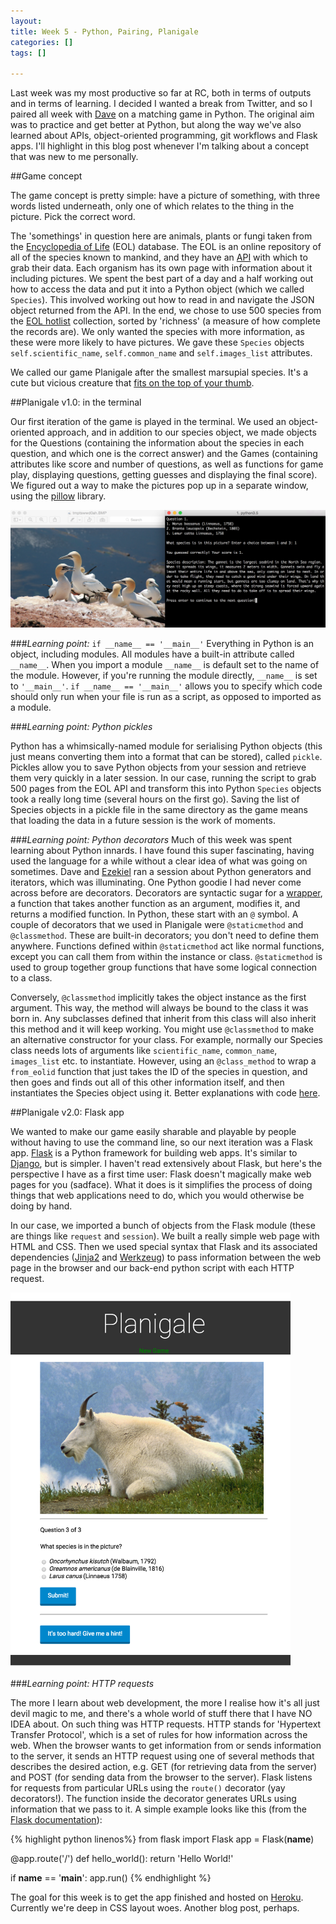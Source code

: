 ```yaml
---
layout:
title: Week 5 - Python, Pairing, Planigale
categories: []
tags: []

---
```


Last week was my most productive so far at RC, both in terms of outputs and in terms of learning. I decided I wanted a break from Twitter, and so I paired all week with [Dave](https://github.com/dvndrsn) on a matching game in Python. The original aim was to practice and get better at Python, but along the way we've also learned about APIs, object-oriented programming, git workflows and Flask apps. I'll highlight in this blog post whenever I'm talking about a concept that was new to me personally.

##Game concept

The game concept is pretty simple: have a picture of something, with three words listed underneath, only one of which relates to the thing in the picture. Pick the correct word.

The 'somethings' in question here are animals, plants or fungi taken from the [Encyclopedia of Life](http://eol.org/) (EOL) database. The EOL is an online repository of all of the species known to mankind, and they have an [API](http://eol.org/api) with which to grab their data. Each organism has its own page with information about it including pictures. We spent the best part of a day and a half working out how to access the data and put it into a Python object (which we called `Species`). This involved working out how to read in and navigate the JSON object returned from the API. In the end, we chose to use 500 species from the [EOL hotlist](http://eol.org/collections/55422) collection, sorted by 'richness' (a measure of how complete the records are). We only wanted the species with more information, as these were more likely to have pictures. We gave these `Species` objects `self.scientific_name`, `self.common_name` and `self.images_list` attributes.

We called our game Planigale after the smallest marsupial species. It's a cute but vicious creature that [fits on the top of your thumb](http://www.dailymail.co.uk/news/article-2176055/Giles-planigale-Australias-tiny-terror-fit-tip-thumb.html).

##Planigale v1.0: in the terminal

Our first iteration of the game is played in the terminal. We used an object-oriented approach, and in addition to our species object, we made objects for the Questions (containing the information about the species in each question, and which one is the correct answer) and the Games (containing attributes like score and number of questions, as well as functions for game play, displaying questions, getting guesses and displaying the final score). We figured out a way to make the pictures pop up in a separate window, using the [pillow](https://python-pillow.github.io/) library.

<img src="https://raw.githubusercontent.com/linbug/linbug.github.io/master/_downloads/terminal_planigale.png" title="Planigale in the terminal" style="margin: 0 auto;"/>

###*Learning point:* `if __name__ == '__main__'`
Everything in Python is an object, including modules. All modules have a built-in attribute called `__name__`. When you import a module `__name__` is default set to the name of the module. However, if you're running the module directly, `__name__` is set to `'__main__'`. `if __name__ == '__main__'` allows you to specify which code should only run when your file is run as a script, as opposed to imported as a module.

###*Learning point: Python pickles*

Python has a whimsically-named module for serialising Python objects (this just means converting them into a format that can be stored), called `pickle`. Pickles allow you to save Python objects from your session and retrieve them very quickly in a later session. In our case, running the script to grab 500 pages from the EOL API and transform this into Python `Species` objects took a really long time (several hours on the first go). Saving the list of Species objects in a pickle file in the same directory as the game means that loading the data in a future session is the work of moments.

###*Learning point: Python decorators*
Much of this week was spent learning about Python innards. I have found this super fascinating, having used the language for a while without a clear idea of what was going on sometimes. Dave and [Ezekiel](https://github.com/tehgeekmeister) ran a session about Python generators and iterators, which was illuminating. One Python goodie I had never come across before are decorators. Decorators are syntactic sugar for a [wrapper](https://en.wikipedia.org/wiki/Wrapper_function), a function that takes another function as an argument, modifies it, and returns a modified function. In Python, these start with an `@` symbol. A couple of decorators that we used in Planigale were `@staticmethod` and `@classmethod`. These are built-in decorators; you don't need to define them anywhere. Functions defined within `@staticmethod` act like normal functions, except you can call them from within the instance or class. `@staticmethod` is used to group together group functions that have some logical connection to a class.

Conversely, `@classmethod` implicitly takes the object instance as the first argument. This way, the method will always be bound to the class it was born in. Any subclasses defined that inherit from this class will also inherit this method and it will keep working. You might use `@classmethod` to make an alternative constructor for your class. For example, normally our Species class needs lots of arguments like `scientific_name`, `common_name`, `images_list` etc. to instantiate. However, using an `@class_method` to wrap a `from_eolid` function that just takes the ID of the species in question, and then goes and finds out all of this other information itself, and then instantiates the Species object using it. Better explanations with code [here](http://stackoverflow.com/questions/136097/what-is-the-difference-between-staticmethod-and-classmethod-in-python).

##Planigale v2.0: Flask app

We wanted to make our game easily sharable and playable by people without having to use the command line, so our next iteration was a Flask app. [Flask]() is a Python framework for building web apps. It's similar to [Django](https://www.djangoproject.com/), but is simpler. I haven't read extensively about Flask, but here's the perspective I have as a first time user: Flask doesn't magically make web pages for you (sadface). What it does is it simplifies the process of doing things that web applications need to do, which you would otherwise be doing by hand.

In our case, we imported a bunch of objects from the Flask module (these are things like `request` and `session`). We built a really simple web page with HTML and CSS. Then we used special syntax that Flask and its associated dependencies ([Jinja2]() and [Werkzeug](http://werkzeug.pocoo.org/)) to pass information between the web page in the browser and our back-end python script with each HTTP request.

<img src="https://raw.githubusercontent.com/linbug/linbug.github.io/master/_downloads/flask.png" title="Planigale in Flask" style="height: 600px;margin: 0 auto;"/>

###*Learning point: HTTP requests*

The more I learn about web development, the more I realise how it's all just devil magic to me, and there's a whole world of stuff there that I have NO IDEA about. On such thing was HTTP requests. HTTP stands for 'Hypertext Transfer Protocol', which is a set of rules for how information across the web. When the browser wants to get information from or sends information to the server, it sends an HTTP request using one of several methods that describes the desired action, e.g. GET (for retrieving data from the server) and POST (for sending data from the browser to the server). Flask listens for requests from particular URLs using the `route()` decorator (yay decorators!). The function inside the decorator generates URLs using information that we pass to it. A simple example looks like this (from the [Flask documentation](http://flask.pocoo.org/docs/0.10/quickstart/)):

{% highlight python linenos%}
from flask import Flask
app = Flask(__name__)

@app.route('/')
def hello_world():
    return 'Hello World!'

if __name__ == '__main__':
    app.run()
{% endhighlight %}

The goal for this week is to get the app finished and hosted on [Heroku](https://www.heroku.com/). Currently we're deep in CSS layout woes. Another blog post, perhaps.

